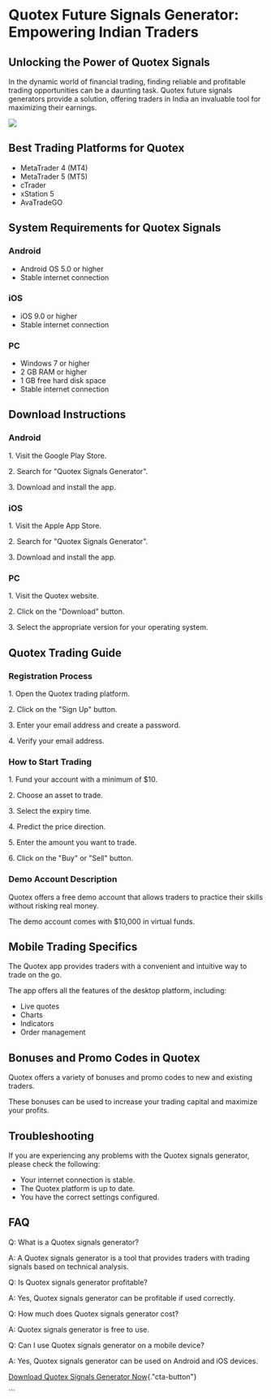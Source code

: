 # Quotex Future Signals Generator: Empowering Indian Traders

## Unlocking the Power of Quotex Signals

In the dynamic world of financial trading, finding reliable and
profitable trading opportunities can be a daunting task. Quotex future
signals generators provide a solution, offering traders in India an
invaluable tool for maximizing their earnings.

[![](https://static.quotex.io/files/4_en/300_250.jpg)](https://traff.sbs/brokerqxlid)

## Best Trading Platforms for Quotex

-   MetaTrader 4 (MT4)
-   MetaTrader 5 (MT5)
-   cTrader
-   xStation 5
-   AvaTradeGO

## System Requirements for Quotex Signals

### Android

-   Android OS 5.0 or higher
-   Stable internet connection

### iOS

-   iOS 9.0 or higher
-   Stable internet connection

### PC

-   Windows 7 or higher
-   2 GB RAM or higher
-   1 GB free hard disk space
-   Stable internet connection

## Download Instructions

### Android

1\. Visit the Google Play Store.

2\. Search for "Quotex Signals Generator".

3\. Download and install the app.

### iOS

1\. Visit the Apple App Store.

2\. Search for "Quotex Signals Generator".

3\. Download and install the app.

### PC

1\. Visit the Quotex website.

2\. Click on the "Download" button.

3\. Select the appropriate version for your operating system.

## Quotex Trading Guide

### Registration Process

1\. Open the Quotex trading platform.

2\. Click on the "Sign Up" button.

3\. Enter your email address and create a password.

4\. Verify your email address.

### How to Start Trading

1\. Fund your account with a minimum of \$10.

2\. Choose an asset to trade.

3\. Select the expiry time.

4\. Predict the price direction.

5\. Enter the amount you want to trade.

6\. Click on the "Buy" or "Sell" button.

### Demo Account Description

Quotex offers a free demo account that allows traders to practice their
skills without risking real money.

The demo account comes with \$10,000 in virtual funds.

## Mobile Trading Specifics

The Quotex app provides traders with a convenient and intuitive way to
trade on the go.

The app offers all the features of the desktop platform, including:

-   Live quotes
-   Charts
-   Indicators
-   Order management

## Bonuses and Promo Codes in Quotex

Quotex offers a variety of bonuses and promo codes to new and existing
traders.

These bonuses can be used to increase your trading capital and maximize
your profits.

## Troubleshooting

If you are experiencing any problems with the Quotex signals generator,
please check the following:

-   Your internet connection is stable.
-   The Quotex platform is up to date.
-   You have the correct settings configured.

## FAQ

Q: What is a Quotex signals generator?

A: A Quotex signals generator is a tool that provides traders with
trading signals based on technical analysis.

Q: Is Quotex signals generator profitable?

A: Yes, Quotex signals generator can be profitable if used correctly.

Q: How much does Quotex signals generator cost?

A: Quotex signals generator is free to use.

Q: Can I use Quotex signals generator on a mobile device?

A: Yes, Quotex signals generator can be used on Android and iOS devices.

[Download Quotex Signals Generator
Now](\%22https://traff.sbs/brokerqxlid\%22){."cta-button"}

\`\`\`

